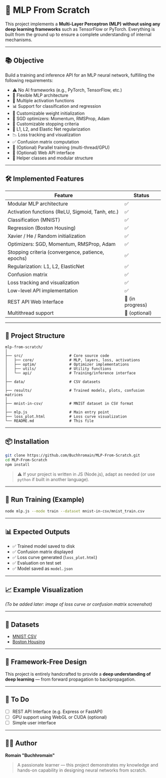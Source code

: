 
# 🧠 MLP From Scratch

This project implements a **Multi-Layer Perceptron (MLP)** **without using any deep learning frameworks** such as TensorFlow or PyTorch. Everything is built from the ground up to ensure a complete understanding of internal mechanisms.

---

## 📚 Objective

Build a training and inference API for an MLP neural network, fulfilling the following requirements:

- ⚠️ No AI frameworks (e.g., PyTorch, TensorFlow, etc.)
- 🔁 Flexible MLP architecture
- 🧠 Multiple activation functions
- 📊 Support for classification and regression
- 🧮 Customizable weight initialization
- 🏃 SGD optimizers: Momentum, RMSProp, Adam
- 🛑 Customizable stopping criteria
- 🧽 L1, L2, and Elastic Net regularization
- 📉 Loss tracking and visualization
- ✅ Confusion matrix computation
- 🔀 (Optional) Parallel training (multi-thread/GPU)
- 🔌 (Optional) Web API interface
- 🔧 Helper classes and modular structure

---

## 🛠️ Implemented Features

| Feature                          | Status      |
|----------------------------------|-------------|
| Modular MLP architecture         | ✅           |
| Activation functions (ReLU, Sigmoid, Tanh, etc.) | ✅ |
| Classification (MNIST)          | ✅           |
| Regression (Boston Housing)     | ✅           |
| Xavier / He / Random initialization | ✅        |
| Optimizers: SGD, Momentum, RMSProp, Adam | ✅     |
| Stopping criteria (convergence, patience, epochs) | ✅ |
| Regularization: L1, L2, ElasticNet | ✅         |
| Confusion matrix                 | ✅           |
| Loss tracking and visualization | ✅           |
| Low-level API implementation    | ✅           |
| REST API Web Interface          | 🚧 (in progress) |
| Multithread support             | 🚧 (optional) |

---

## 📁 Project Structure

```
mlp-from-scratch/
│
├── src/                     # Core source code
│   ├── core/                # MLP, layers, loss, activations
│   ├── optim/               # Optimizer implementations
│   ├── utils/               # Utility functions
│   └── api/                 # Training/inference interface
│
├── data/                    # CSV datasets
│
├── results/                 # Trained models, plots, confusion matrices
│
├── mnist-in-csv/            # MNIST dataset in CSV format
│
├── mlp.js                   # Main entry point
├── loss_plot.html           # Loss curve visualization
└── README.md                # This file
```

---

## 📦 Installation

```bash
git clone https://github.com/Buchhromain/MLP-From-Scratch.git
cd MLP-From-Scratch
npm install
```

> ⚠️ If your project is written in JS (Node.js), adapt as needed (or use `python` if built in another language).

---

## 🚀 Run Training (Example)

```bash
node mlp.js --mode train --dataset mnist-in-csv/mnist_train.csv
```

---

## 📊 Expected Outputs

- ✅ Trained model saved to disk
- ✅ Confusion matrix displayed
- ✅ Loss curve generated (`loss_plot.html`)
- ✅ Evaluation on test set
- ✅ Model saved as `model.json`

---

## 📈 Example Visualization

*(To be added later: image of loss curve or confusion matrix screenshot)*

---

## 📄 Datasets

- [MNIST CSV](https://www.kaggle.com/datasets/oddrationale/mnist-in-csv)
- [Boston Housing](https://www.cs.toronto.edu/~delve/data/boston/bostonDetail.html)

---

## 🧠 Framework-Free Design

This project is entirely handcrafted to provide a **deep understanding of deep learning** — from forward propagation to backpropagation.

---

## 📌 To Do

- [ ] REST API Interface (e.g. Express or FastAPI)
- [ ] GPU support using WebGL or CUDA (optional)
- [ ] Simple user interface

---

## 🙋‍♂️ Author

**Romain "Buchhromain"**  
> A passionate learner — this project demonstrates my knowledge and hands-on capability in designing neural networks from scratch.
